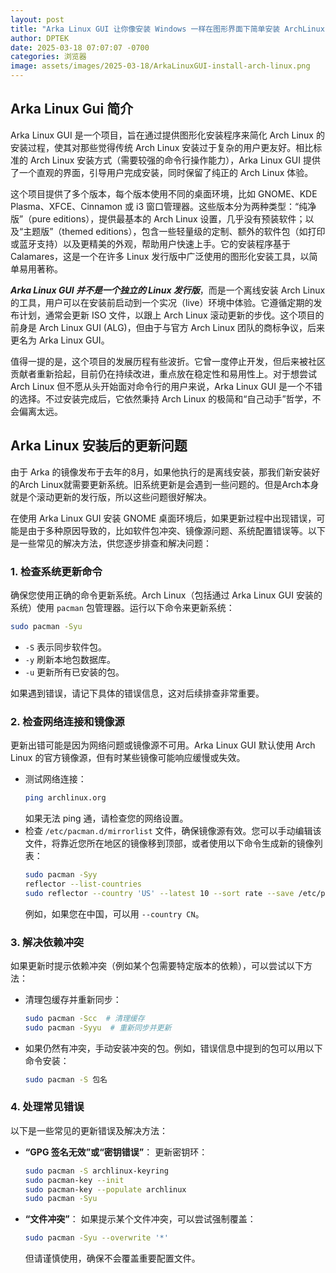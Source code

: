 ```yaml
---
layout: post
title: "Arka Linux GUI 让你像安装 Windows 一样在图形界面下简单安装 ArchLinux 无需任何命令行"
author: DPTEK
date: 2025-03-18 07:07:07 -0700
categories: 浏览器
image: assets/images/2025-03-18/ArkaLinuxGUI-install-arch-linux.png
---
```


## Arka Linux Gui 简介
Arka Linux GUI 是一个项目，旨在通过提供图形化安装程序来简化 Arch Linux 的安装过程，使其对那些觉得传统 Arch Linux 安装过于复杂的用户更友好。相比标准的 Arch Linux 安装方式（需要较强的命令行操作能力），Arka Linux GUI 提供了一个直观的界面，引导用户完成安装，同时保留了纯正的 Arch Linux 体验。

这个项目提供了多个版本，每个版本使用不同的桌面环境，比如 GNOME、KDE Plasma、XFCE、Cinnamon 或 i3 窗口管理器。这些版本分为两种类型：“纯净版”（pure editions），提供最基本的 Arch Linux 设置，几乎没有预装软件；以及“主题版”（themed editions），包含一些轻量级的定制、额外的软件包（如打印或蓝牙支持）以及更精美的外观，帮助用户快速上手。它的安装程序基于 Calamares，这是一个在许多 Linux 发行版中广泛使用的图形化安装工具，以简单易用著称。

***Arka Linux GUI 并不是一个独立的 Linux 发行版***，而是一个离线安装 Arch Linux 的工具，用户可以在安装前启动到一个实况（live）环境中体验。它遵循定期的发布计划，通常会更新 ISO 文件，以跟上 Arch Linux 滚动更新的步伐。这个项目的前身是 Arch Linux GUI (ALG)，但由于与官方 Arch Linux 团队的商标争议，后来更名为 Arka Linux GUI。

值得一提的是，这个项目的发展历程有些波折。它曾一度停止开发，但后来被社区贡献者重新拾起，目前仍在持续改进，重点放在稳定性和易用性上。对于想尝试 Arch Linux 但不愿从头开始面对命令行的用户来说，Arka Linux GUI 是一个不错的选择。不过安装完成后，它依然秉持 Arch Linux 的极简和“自己动手”哲学，不会偏离太远。

## Arka Linux 安装后的更新问题
由于 Arka 的镜像发布于去年的8月，如果他执行的是离线安装，那我们新安装好的Arch Linux就需要更新系统。旧系统更新是会遇到一些问题的。但是Arch本身就是个滚动更新的发行版，所以这些问题很好解决。

在使用 Arka Linux GUI 安装 GNOME 桌面环境后，如果更新过程中出现错误，可能是由于多种原因导致的，比如软件包冲突、镜像源问题、系统配置错误等。以下是一些常见的解决方法，供您逐步排查和解决问题：

### 1. 检查系统更新命令
确保您使用正确的命令更新系统。Arch Linux（包括通过 Arka Linux GUI 安装的系统）使用 `pacman` 包管理器。运行以下命令来更新系统：
```bash
sudo pacman -Syu
```
- `-S` 表示同步软件包。
- `-y` 刷新本地包数据库。
- `-u` 更新所有已安装的包。

如果遇到错误，请记下具体的错误信息，这对后续排查非常重要。

### 2. 检查网络连接和镜像源
更新出错可能是因为网络问题或镜像源不可用。Arka Linux GUI 默认使用 Arch Linux 的官方镜像源，但有时某些镜像可能响应缓慢或失效。
- 测试网络连接：
  ```bash
  ping archlinux.org
  ```
  如果无法 ping 通，请检查您的网络设置。
- 检查 `/etc/pacman.d/mirrorlist` 文件，确保镜像源有效。您可以手动编辑该文件，将靠近您所在地区的镜像移到顶部，或者使用以下命令生成新的镜像列表：
  ```bash
  sudo pacman -Syy
  reflector --list-countries
  sudo reflector --country 'US' --latest 10 --sort rate --save /etc/pacman.d/mirrorlist
  ```
  例如，如果您在中国，可以用 `--country CN`。

### 3. 解决依赖冲突
如果更新时提示依赖冲突（例如某个包需要特定版本的依赖），可以尝试以下方法：
- 清理包缓存并重新同步：
  ```bash
  sudo pacman -Scc  # 清理缓存
  sudo pacman -Syyu  # 重新同步并更新
  ```
- 如果仍然有冲突，手动安装冲突的包。例如，错误信息中提到的包可以用以下命令安装：
  ```bash
  sudo pacman -S 包名
  ```

### 4. 处理常见错误
以下是一些常见的更新错误及解决方法：
- **“GPG 签名无效”或“密钥错误”**：
  更新密钥环：
  ```bash
  sudo pacman -S archlinux-keyring
  sudo pacman-key --init
  sudo pacman-key --populate archlinux
  sudo pacman -Syu
  ```
- **“文件冲突”**：
  如果提示某个文件冲突，可以尝试强制覆盖：
  ```bash
  sudo pacman -Syu --overwrite '*'
  ```
  但请谨慎使用，确保不会覆盖重要配置文件。



